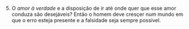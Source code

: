 5. O *amor à verdade* e a disposição de ir até onde quer que esse amor conduza são desejáveis? Então o homem deve cresçer num mundo em que o erro esteja presente e a falsidade seja sempre possível.